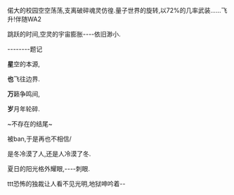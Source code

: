 偌大的校园空空荡荡,支离破碎魂灵仿徨.量子世界的旋转,以72%的几率武装......飞升!伴随WA2

跳跃的时间,空灵的宇宙膨胀----依旧渺小.

--------题记

**星**空的本源,

**也**飞往边界.

**万**籁争鸣间,

**岁**月年轮碎.

~不存在的结尾~

被ban,于是再也不相信/

是冬冷漠了人,还是人冷漠了冬.

夏日的阳光格外耀眼,----刺眼.

ttt恐怖的独裁让人看不见光明,地狱呻吟着--
